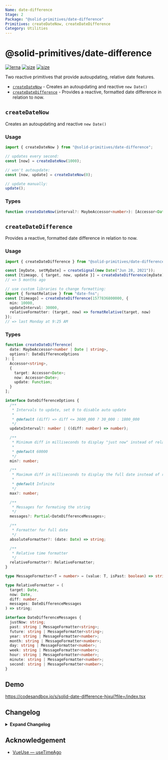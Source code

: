 ```yaml
---
Name: date-difference
Stage: 2
Package: "@solid-primitives/date-difference"
Primitives: createDateNow, createDateDifference
Category: Utilities
---
```


# @solid-primitives/date-difference

[![lerna](https://img.shields.io/badge/maintained%20with-lerna-cc00ff.svg?style=for-the-badge)](https://lerna.js.org/)
[![size](https://img.shields.io/bundlephobia/minzip/@solid-primitives/date-difference?style=for-the-badge?style=for-the-badge)](https://bundlephobia.com/package/@solid-primitives/date-difference)
[![size](https://img.shields.io/npm/v/@solid-primitives/date-difference?style=for-the-badge?style=for-the-badge)](https://www.npmjs.com/package/@solid-primitives/date-difference)

Two reactive primitives that provide autoupdating, relative date features.

- [`createDateNow`](#createdatenow) - Creates an autoupdating and reactive `new Date()`
- [`createDateDifference`](#createdatedifference) - Provides a reactive, formatted date difference in relation to now.

## `createDateNow`

Creates an autoupdating and reactive `new Date()`

### Usage

```ts
import { createDateNow } from "@solid-primitives/date-difference";

// updates every second:
const [now] = createDateNow(1000);

// won't autoupdate:
const [now, update] = createDateNow(0);

// update manually:
update();
```

### Types

```ts
function createDateNow(interval?: MaybeAccessor<number>): [Accessor<Date>, Function];
```

## `createDateDifference`

Provides a reactive, formatted date difference in relation to now.

### Usage

```ts
import { createDateDifference } from "@solid-primitives/date-difference";

const [myDate, setMyDate] = createSignal(new Date("Jun 28, 2021"));
const [timeago, { target, now, update }] = createDateDifference(myDate);
// => 5 months ago

// use custom libraries to change formatting:
import { formatRelative } from "date-fns";
const [timeago] = createDateDifference(1577836800000, {
  min: 10000,
  updateInterval: 30000,
  relativeFormatter: (target, now) => formatRelative(target, now)
});
// => last Monday at 9:25 AM
```

### Types

```ts
function createDateDifference(
  date: MaybeAccessor<number | Date | string>,
  options?: DateDifferenceOptions
): [
  Accessor<string>,
  {
    target: Accessor<Date>;
    now: Accessor<Date>;
    update: Function;
  }
];

interface DateDifferenceOptions {
  /**
   * Intervals to update, set 0 to disable auto update
   *
   * @default (diff) => diff <= 3600_000 ? 30_000 : 1800_000
   */
  updateInterval?: number | ((diff: number) => number);

  /**
   * Minimum diff in milliseconds to display "just now" instead of relative time
   *
   * @default 60000
   */
  min?: number;

  /**
   * Maximum diff in milliseconds to display the full date instead of relative
   *
   * @default Infinite
   */
  max?: number;

  /**
   * Messages for formating the string
   */
  messages?: Partial<DateDifferenceMessages>;

  /**
   * Formatter for full date
   */
  absoluteFormatter?: (date: Date) => string;

  /**
   * Relative time formatter
   */
  relativeFormatter?: RelativeFormatter;
}

type MessageFormatter<T = number> = (value: T, isPast: boolean) => string;

type RelativeFormatter = (
  target: Date,
  now: Date,
  diff: number,
  messages: DateDifferenceMessages
) => string;

interface DateDifferenceMessages {
  justNow: string;
  past: string | MessageFormatter<string>;
  future: string | MessageFormatter<string>;
  year: string | MessageFormatter<number>;
  month: string | MessageFormatter<number>;
  day: string | MessageFormatter<number>;
  week: string | MessageFormatter<number>;
  hour: string | MessageFormatter<number>;
  minute: string | MessageFormatter<number>;
  second: string | MessageFormatter<number>;
}
```

## Demo

https://codesandbox.io/s/solid-date-difference-hjxui?file=/index.tsx

## Changelog

<details>
<summary><b>Expand Changelog</b></summary>

0.0.100

Initial release as a Stage-0 primitive.

1.0.0

Stage-2 realease.

</details>

## Acknowledgement

- [VueUse — useTimeAgo](https://vueuse.org/core/usetimeago/)
